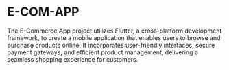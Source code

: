 # E-COM-APP
The E-Commerce App project utilizes Flutter, a cross-platform development framework, to create a mobile application that enables users to browse and purchase products online. It incorporates user-friendly interfaces, secure payment gateways, and efficient product management, delivering a seamless shopping experience for customers.
